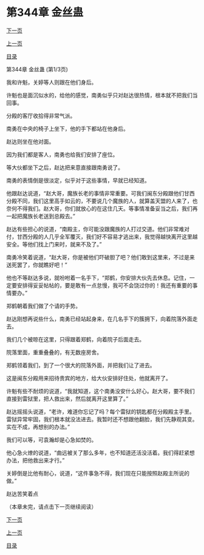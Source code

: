 <h1>第344章   金丝蛊</h1>
            <div><p><a href="./1030_%E7%AC%AC344%E7%AB%A0_%E9%87%91%E4%B8%9D%E8%9B%8A.md">下一页</a></p><p><a href="./1028_%E7%AC%AC343%E7%AB%A0_%E5%9C%A8%E5%8A%AB%E9%9A%BE%E9%80%83.md">上一页</a></p><p><a href="../">目录</a></p></div>
            <div><p>第344章   金丝蛊 (第1/3页)</p><p>我和许魁，关婷等人则跟在他们身后。</p><p>许魁也是面沉似水的，给他的感觉，南勇似乎只对赵达很热情，根本就不把我们当回事。</p><p>分殿的客厅收拾得非常气派。</p><p>南勇在中央的椅子上坐下，他的手下都站在他身后。</p><p>赵达则坐在他对面。</p><p>因为我们都是客人，南勇也给我们安排了座位。</p><p>等大伙都坐下之后，赵达把来意直接跟南勇说了。</p><p>南勇的表情倒是很淡定，似乎对于这些事情，早就已经知道。</p><p>他跟赵达说道，“赵大哥，魔族长老的事情非常重要。可我们闽东分殿跟他们甘西分殿不同，我们这里高手如云的，不要说几个魔族的人，就算盖天盟的人来了，也奈何不得我们。赵大哥，你们就放心的在这住几天。等事情准备妥当之后，我们再一起把魔族长老送到总殿去。”</p><p>赵达有些担心的说道，“南殿主，你可能没跟魔族的人打过交道。他们非常难对付，甘西分殿的人几乎全军覆灭，我们好不容易才逃出来，我觉得越快离开这里越安全。等他们找上门来时，就来不及了。”</p><p>南勇冷笑着说道，“赵大哥，你是被他们吓破胆了吧？他们敢到这里来，不过是来送死罢了，你就瞧好吧！”</p><p>他也不等赵达多说，就吩咐着一名手下，“郑鹤，你安排大伙先去休息。记住，一定要安排得妥妥帖帖的，要是敢有一点怠慢，我可不会饶过你的！我还有重要的事情要办。”</p><p>郑鹤朝着我们做了个请的手势。</p><p>赵达刚想再说些什么，南勇已经站起身来，在几名手下的簇拥下，向着院落外面走去。</p><p>我们几个被晾在这里，只得跟着郑鹤，向着院子后面走去。</p><p>院落里面，重重叠叠的，有无数座房舍。</p><p>郑鹤领着我们，到了一个很大的院落外面，并把我们让了进去。</p><p>这是闽东分殿用来招待贵宾的地方，给大伙安排好住处，他就离开了。</p><p>许魁有些不耐烦的说道，“我就知道，这个南勇没安什么好心。赵大哥，要不我们直接到雷狱里，把人救出来，然后就离开这里算了。”</p><p>赵达摇摇头说道，“老许，难道你忘记了吗？每个雷狱的钥匙都在分殿殿主手里。雷狱异常牢固，我们根本就没法进去。我暂时还不想跟他翻脸，我们先静观其变。实在不成，再想别的办法。”</p><p>我们可以等，可袁瀚却是心急如焚的。</p><p>他心急火燎的说道，“曲远被关了那么多年，也不知道还活没活着。我们得赶紧想办法，把他救出来才行。”</p><p>关婷倒是比他有耐心，说道，“这件事急不得，我们现在只能按照赵殿主所说的做。”</p><p>赵达苦笑着点</p><p>（本章未完，请点击下一页继续阅读）</p></div>
            <div><p><a href="./1030_%E7%AC%AC344%E7%AB%A0_%E9%87%91%E4%B8%9D%E8%9B%8A.md">下一页</a></p><p><a href="./1028_%E7%AC%AC343%E7%AB%A0_%E5%9C%A8%E5%8A%AB%E9%9A%BE%E9%80%83.md">上一页</a></p><p><a href="../">目录</a></p></div>